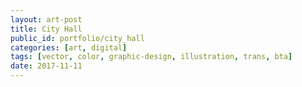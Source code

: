 ```yaml
---
layout: art-post
title: City Hall
public_id: portfolio/city_hall
categories: [art, digital]
tags: [vector, color, graphic-design, illustration, trans, bta]
date: 2017-11-11
---
```

